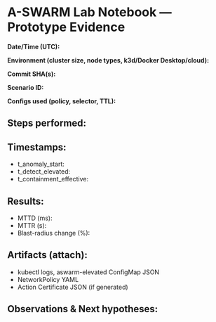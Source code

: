 # A-SWARM Lab Notebook — Prototype Evidence

**Date/Time (UTC):**

**Environment (cluster size, node types, k3d/Docker Desktop/cloud):**

**Commit SHA(s):**

**Scenario ID:**

**Configs used (policy, selector, TTL):**

## Steps performed:

## Timestamps:
- t_anomaly_start:
- t_detect_elevated:
- t_containment_effective:

## Results:
- MTTD (ms):
- MTTR (s):
- Blast-radius change (%):

## Artifacts (attach):
- kubectl logs, aswarm-elevated ConfigMap JSON
- NetworkPolicy YAML
- Action Certificate JSON (if generated)

## Observations & Next hypotheses: